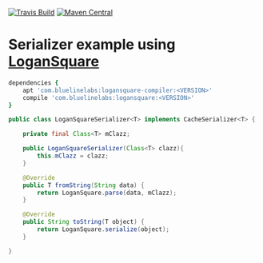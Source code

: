 [![Travis Build](https://travis-ci.org/bluelinelabs/LoganSquare.svg)](https://travis-ci.org/bluelinelabs/LoganSquare)
[![Maven Central](https://maven-badges.herokuapp.com/maven-central/com.fasterxml.jackson.core/jackson-databind/badge.svg)](https://maven-badges.herokuapp.com/maven-central/com.fasterxml.jackson.core/jackson-databind)

# Serializer example using [LoganSquare](https://github.com/bluelinelabs/LoganSquare)

```ruby
dependencies {
    apt 'com.bluelinelabs:logansquare-compiler:<VERSION>'
    compile 'com.bluelinelabs:logansquare:<VERSION>'
}
```

```java
public class LoganSquareSerializer<T> implements CacheSerializer<T> {

    private final Class<T> mClazz;

    public LoganSquareSerializer(Class<T> clazz){
        this.mClazz = clazz;
    }

    @Override
    public T fromString(String data) {
        return LoganSquare.parse(data, mClazz);
    }

    @Override
    public String toString(T object) {
        return LoganSquare.serialize(object);
    }

}
```
